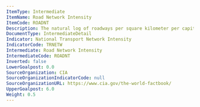 ```yaml
---
ItemType: Intermediate
ItemName: Road Network Intensity
ItemCode: ROADNT
Description: The natural log of roadways per square kilometer per capita.
DocumentType: IntermediateDetail
Indicator: National Transport Network Intensity
IndicatorCode: TRNETW
Intermediate: Road Network Intensity
IntermediateCode: ROADNT
Inverted: false
LowerGoalpost: 0.0
SourceOrganization: CIA
SourceOrganizationIndicatorCode: null
SourceOrganizationURL: https://www.cia.gov/the-world-factbook/
UpperGoalpost: 6.0
Weight: 0.5
---
```


